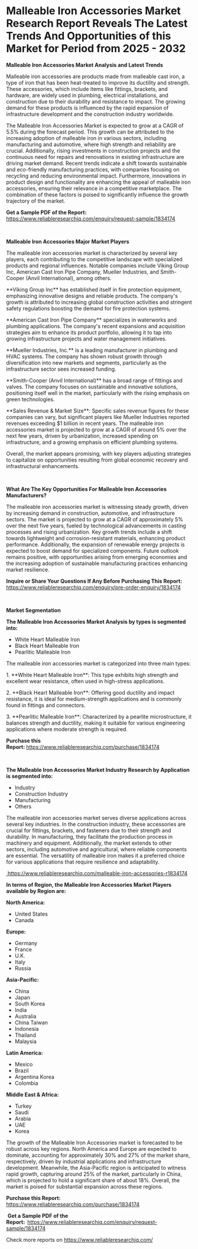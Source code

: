 <p><h1>Malleable Iron Accessories Market Research Report Reveals The Latest Trends And Opportunities of this Market for Period from 2025 - 2032</h1></p><p><strong>Malleable Iron Accessories Market Analysis and Latest Trends</strong></p>
<p><p>Malleable iron accessories are products made from malleable cast iron, a type of iron that has been heat-treated to improve its ductility and strength. These accessories, which include items like fittings, brackets, and hardware, are widely used in plumbing, electrical installations, and construction due to their durability and resistance to impact. The growing demand for these products is influenced by the rapid expansion of infrastructure development and the construction industry worldwide.</p><p>The Malleable Iron Accessories Market is expected to grow at a CAGR of 5.5% during the forecast period. This growth can be attributed to the increasing adoption of malleable iron in various sectors, including manufacturing and automotive, where high strength and reliability are crucial. Additionally, rising investments in construction projects and the continuous need for repairs and renovations in existing infrastructure are driving market demand. Recent trends indicate a shift towards sustainable and eco-friendly manufacturing practices, with companies focusing on recycling and reducing environmental impact. Furthermore, innovations in product design and functionality are enhancing the appeal of malleable iron accessories, ensuring their relevance in a competitive marketplace. The combination of these factors is poised to significantly influence the growth trajectory of the market.</p></p>
<p><strong>Get a Sample PDF of the Report:&nbsp;</strong> <a href="https://www.reliableresearchiq.com/enquiry/request-sample/1834174?utm_campaign=3299&utm_medium=2&utm_source=Github&utm_content=ia&utm_term=03042025&utm_id=malleable-iron-accessories">https://www.reliableresearchiq.com/enquiry/request-sample/1834174</a></p>
<p>&nbsp;</p>
<p><strong>Malleable Iron Accessories Major Market Players</strong></p>
<p><p>The malleable iron accessories market is characterized by several key players, each contributing to the competitive landscape with specialized products and regional influences. Notable companies include Viking Group Inc, American Cast Iron Pipe Company, Mueller Industries, and Smith-Cooper (Anvil International), among others.</p><p>**Viking Group Inc** has established itself in fire protection equipment, emphasizing innovative designs and reliable products. The company's growth is attributed to increasing global construction activities and stringent safety regulations boosting the demand for fire protection systems.</p><p>**American Cast Iron Pipe Company** specializes in waterworks and plumbing applications. The company's recent expansions and acquisition strategies aim to enhance its product portfolio, allowing it to tap into growing infrastructure projects and water management initiatives.</p><p>**Mueller Industries, Inc.** is a leading manufacturer in plumbing and HVAC systems. The company has shown robust growth through diversification into new markets and segments, particularly as the infrastructure sector sees increased funding. </p><p>**Smith-Cooper (Anvil International)** has a broad range of fittings and valves. The company focuses on sustainable and innovative solutions, positioning itself well in the market, particularly with the rising emphasis on green technologies.</p><p>**Sales Revenue & Market Size**: Specific sales revenue figures for these companies can vary, but significant players like Mueller Industries reported revenues exceeding $1 billion in recent years. The malleable iron accessories market is projected to grow at a CAGR of around 5% over the next few years, driven by urbanization, increased spending on infrastructure, and a growing emphasis on efficient plumbing systems. </p><p>Overall, the market appears promising, with key players adjusting strategies to capitalize on opportunities resulting from global economic recovery and infrastructural enhancements.</p></p>
<p>&nbsp;</p>
<p><strong>What Are The Key Opportunities For Malleable Iron Accessories Manufacturers?</strong></p>
<p><p>The malleable iron accessories market is witnessing steady growth, driven by increasing demand in construction, automotive, and infrastructure sectors. The market is projected to grow at a CAGR of approximately 5% over the next five years, fueled by technological advancements in casting processes and rising urbanization. Key growth trends include a shift towards lightweight and corrosion-resistant materials, enhancing product performance. Additionally, the expansion of renewable energy projects is expected to boost demand for specialized components. Future outlook remains positive, with opportunities arising from emerging economies and the increasing adoption of sustainable manufacturing practices enhancing market resilience.</p></p>
<p><strong>Inquire or Share Your Questions If Any Before Purchasing This Report:</strong> <a href="https://www.reliableresearchiq.com/enquiry/pre-order-enquiry/1834174?utm_campaign=3299&utm_medium=2&utm_source=Github&utm_content=ia&utm_term=03042025&utm_id=malleable-iron-accessories">https://www.reliableresearchiq.com/enquiry/pre-order-enquiry/1834174</a></p>
<p>&nbsp;</p>
<p><strong>Market Segmentation</strong></p>
<p><strong>The Malleable Iron Accessories Market Analysis by types is segmented into:</strong></p>
<p><ul><li>White Heart Malleable Iron</li><li>Black Heart Malleable Iron</li><li>Pearlitic Malleable Iron</li></ul></p>
<p><p>The malleable iron accessories market is categorized into three main types: </p><p>1. **White Heart Malleable Iron**: This type exhibits high strength and excellent wear resistance, often used in high-stress applications. </p><p>2. **Black Heart Malleable Iron**: Offering good ductility and impact resistance, it is ideal for medium-strength applications and is commonly found in fittings and connectors. </p><p>3. **Pearlitic Malleable Iron**: Characterized by a pearlite microstructure, it balances strength and ductility, making it suitable for various engineering applications where moderate strength is required. </p></p>
<p><strong>Purchase this Report:&nbsp;</strong><a href="https://www.reliableresearchiq.com/purchase/1834174?utm_campaign=3299&utm_medium=2&utm_source=Github&utm_content=ia&utm_term=03042025&utm_id=malleable-iron-accessories">https://www.reliableresearchiq.com/purchase/1834174</a></p>
<p>&nbsp;</p>
<p><strong>The Malleable Iron Accessories Market Industry Research by Application is segmented into:</strong></p>
<p><ul><li>Industry</li><li>Construction Industry</li><li>Manufacturing</li><li>Others</li></ul></p>
<p><p>The malleable iron accessories market serves diverse applications across several key industries. In the construction industry, these accessories are crucial for fittings, brackets, and fasteners due to their strength and durability. In manufacturing, they facilitate the production process in machinery and equipment. Additionally, the market extends to other sectors, including automotive and agricultural, where reliable components are essential. The versatility of malleable iron makes it a preferred choice for various applications that require resilience and adaptability.</p></p>
<p><a href="https://www.reliableresearchiq.com/malleable-iron-accessories-r1834174?utm_campaign=3299&utm_medium=2&utm_source=Github&utm_content=ia&utm_term=03042025&utm_id=malleable-iron-accessories">&nbsp;https://www.reliableresearchiq.com/malleable-iron-accessories-r1834174</a></p>
<p><strong>In terms of Region, the Malleable Iron Accessories Market Players available by Region are:</strong></p>
<p>
    <p> <strong> North America: </strong>
        <ul>
            <li>United States</li>
            <li>Canada</li>
        </ul>
        </p> 
    <p> <strong> Europe: </strong>
        <ul>
            <li>Germany</li>
            <li>France</li>
            <li>U.K.</li>
            <li>Italy</li>
            <li>Russia</li>
        </ul>
        </p> 
    <p> <strong> Asia-Pacific: </strong>
        <ul>
            <li>China</li>
            <li>Japan</li>
            <li>South Korea</li>
            <li>India</li>
            <li>Australia</li>
            <li>China Taiwan</li>
            <li>Indonesia</li>
            <li>Thailand</li>
            <li>Malaysia</li>
        </ul>
        </p> 
    <p> <strong> Latin America: </strong>
        <ul>
            <li>Mexico</li>
            <li>Brazil</li>
            <li>Argentina Korea</li>
            <li>Colombia</li>
        </ul>
        </p> 
    <p> <strong> Middle East & Africa: </strong>
        <ul>
            <li>Turkey</li>
            <li>Saudi</li>
            <li>Arabia</li>
            <li>UAE</li>
            <li>Korea</li>
        </ul>
    </p>
    </p>
<p><p>The growth of the Malleable Iron Accessories market is forecasted to be robust across key regions. North America and Europe are expected to dominate, accounting for approximately 30% and 27% of the market share, respectively, driven by industrial applications and infrastructure development. Meanwhile, the Asia-Pacific region is anticipated to witness rapid growth, capturing around 25% of the market, particularly in China, which is projected to hold a significant share of about 18%. Overall, the market is poised for substantial expansion across these regions.</p></p>
<p><strong>Purchase this Report: </strong><a href="https://www.reliableresearchiq.com/purchase/1834174?utm_campaign=3299&utm_medium=2&utm_source=Github&utm_content=ia&utm_term=03042025&utm_id=malleable-iron-accessories">https://www.reliableresearchiq.com/purchase/1834174</a></p>
<p>&nbsp;<strong>Get a Sample PDF of the Report:&nbsp;&nbsp;</strong><a href="https://www.reliableresearchiq.com/enquiry/request-sample/1834174?utm_campaign=3299&utm_medium=2&utm_source=Github&utm_content=ia&utm_term=03042025&utm_id=malleable-iron-accessories">https://www.reliableresearchiq.com/enquiry/request-sample/1834174</a></p>
<p><strong></strong></p>
<p>Check more reports on <a href="https://www.reliableresearchiq.com/?utm_campaign=3299&utm_medium=2&utm_source=Github&utm_content=ia&utm_term=03042025&utm_id=malleable-iron-accessories">https://www.reliableresearchiq.com/</a></p>